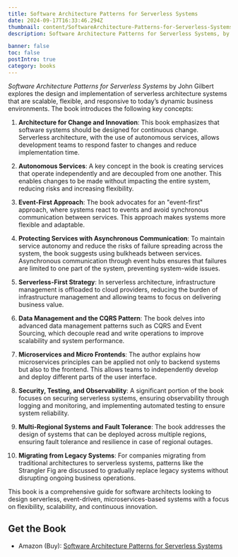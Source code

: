 ```yaml
---
title: Software Architecture Patterns for Serverless Systems
date: 2024-09-17T16:33:46.294Z
thumbnail: content/SoftwareArchitecture-Patterns-for-Serverless-Systems.jpg
description: Software Architecture Patterns for Serverless Systems, by John Gilbert is a comprehensive guide for software architects designing scalable, flexible, and event-driven systems using serverless architecture. It covers modern architectural patterns like autonomous services, event-first approaches, data management with CQRS, and security in serverless systems. It also offers strategies like the Strangler Fig pattern for migrating legacy systems to modern architectures.

banner: false
toc: false
postIntro: true
category: books
---
```


_Software Architecture Patterns for Serverless Systems_ by John Gilbert explores the design and implementation of serverless architecture systems that are scalable, flexible, and responsive to today’s dynamic business environments. The book introduces the following key concepts:

1. **Architecture for Change and Innovation**: This book emphasizes that software systems should be designed for continuous change. Serverless architecture, with the use of autonomous services, allows development teams to respond faster to changes and reduce implementation time.

2. **Autonomous Services**: A key concept in the book is creating services that operate independently and are decoupled from one another. This enables changes to be made without impacting the entire system, reducing risks and increasing flexibility.

3. **Event-First Approach**: The book advocates for an "event-first" approach, where systems react to events and avoid synchronous communication between services. This approach makes systems more flexible and adaptable.

4. **Protecting Services with Asynchronous Communication**: To maintain service autonomy and reduce the risks of failure spreading across the system, the book suggests using bulkheads between services. Asynchronous communication through event hubs ensures that failures are limited to one part of the system, preventing system-wide issues.

5. **Serverless-First Strategy**: In serverless architecture, infrastructure management is offloaded to cloud providers, reducing the burden of infrastructure management and allowing teams to focus on delivering business value.

6. **Data Management and the CQRS Pattern**: The book delves into advanced data management patterns such as CQRS and Event Sourcing, which decouple read and write operations to improve scalability and system performance.

7. **Microservices and Micro Frontends**: The author explains how microservices principles can be applied not only to backend systems but also to the frontend. This allows teams to independently develop and deploy different parts of the user interface.

8. **Security, Testing, and Observability**: A significant portion of the book focuses on securing serverless systems, ensuring observability through logging and monitoring, and implementing automated testing to ensure system reliability.

9. **Multi-Regional Systems and Fault Tolerance**: The book addresses the design of systems that can be deployed across multiple regions, ensuring fault tolerance and resilience in case of regional outages.

10. **Migrating from Legacy Systems**: For companies migrating from traditional architectures to serverless systems, patterns like the Strangler Fig are discussed to gradually replace legacy systems without disrupting ongoing business operations.

This book is a comprehensive guide for software architects looking to design serverless, event-driven, microservices-based systems with a focus on flexibility, scalability, and continuous innovation.

## Get the Book

- Amazon (Buy): [Software Architecture Patterns for Serverless Systems](https://www.amazon.com/Software-Architecture-Patterns-Serverless-Systems/dp/1800207034)
